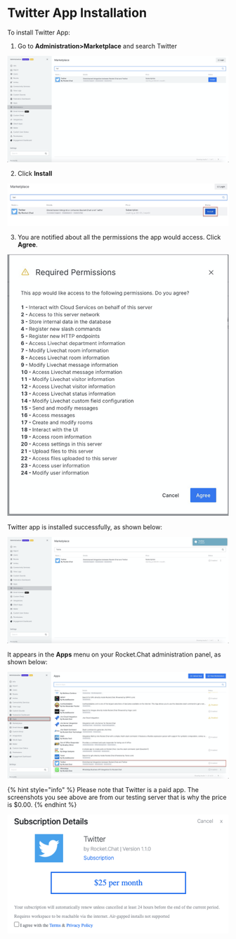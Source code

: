 # Twitter App Installation

 To install Twitter App:

1. Go to **Administration&gt;Marketplace** and search Twitter

![](../../../.gitbook/assets/image%20%28403%29.png)

2. Click **Install**

![](../../../.gitbook/assets/image%20%28402%29.png)

3. You are notified about all the permissions the app would access. Click **Agree**.

![](../../../.gitbook/assets/image%20%28401%29%20%281%29.png)

 Twitter app is installed successfully, as shown below:

![](../../../.gitbook/assets/image%20%28397%29.png)

It appears in the **Apps** menu on your Rocket.Chat administration panel, as shown below:

![](../../../.gitbook/assets/image%20%28405%29.png)

{% hint style="info" %}
Please note that Twitter is a paid app. The screenshots you see above are from our testing server that is why the price is $0.00.
{% endhint %}

![](../../../.gitbook/assets/image%20%28444%29.png)

